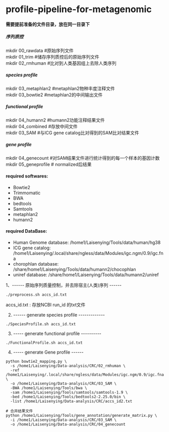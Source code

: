 # profile-pipeline-for-metagenomic
#### 需要提前准备的文件目录，放在同一目录下
##### 序列质控
mkdir 00_rawdata    #原始序列文件 \
mkdir 01_trim       #储存序列质控后的原始序列文件 \
mkdir 02_rmhuman    #比对到人类基因组上去除人类序列 
##### species profile
mkdir 03_metaphlan2 #metaphlan2物种丰度注释文件 \
mkdir 03_bowtie2    #metaphlan2的中间输出文件 
##### functional profile
mkdir 04_humann2    #humann2功能注释结果文件 \
mkdir 04_combined   #存放中间文件 \
mkdir 03_SAM        #与ICG gene catalog比对得到的SAM比对结果文件 
##### gene profile
mkdir 04_genecount  #对SAM结果文件进行统计得到的每一个样本的基因计数 \
mkdir 05_geneprofile # normalized后结果 

#### required softwares: 
- Bowtie2
- Trimmomatic
- BWA
- bedtools
- Samtools
- metaphlan2 
- humann2

#### required DataBase:
 - Human Genome database: /home1/Laisenying/Tools/data/human/hg38
 - ICG gene catalog: /home1/Laisenying/.local/share/ngless/data/Modules/igc.ngm/0.9/igc.fna
 - chorophlan database: /share/home1/Laisenying/Tools/data/humann2/chocophlan
 - uniref database: /share/home1/Laisenying/Tools/data/humann2/uniref
 

1、------ 原始序列质量控制，并去除宿主(人类)序列 ------
```
./preprocess.sh accs_id.txt 
```
accs_id.txt : 存放NCBI run_id 的txt文件

2. ------ generate species profile ------------- 
```
./SpeciesProfile.sh accs_id.txt
```

3. ----- generate functional profile ----------
```
./FunctionalProfile.sh accs_id.txt
```

4. ----- generate Gene profile ------
```
python bowtie2_mapping.py \
  -s /home1/Laisenying/Data-analysis/CRC/02_rmhuman \
  -ref /home1/Laisenying/.local/share/ngless/data/Modules/igc.ngm/0.9/igc.fna \
  -o /home1/Laisenying/Data-analysis/CRC/03_SAM \
  -BWA /home1/Laisenying/Tools/bwa \
  -sam /home1/Laisenying/Tools/samtools/samtools-1.9 \
  -bed /home1/Laisenying/Tools/bedtools2-2.25.0/bin \
  -list /home1/Laisenying/Data-analysis/CRC/accs_id2.txt
  
# 合并结果文件
python /home1/Laisenying/Tools/gene_annotation/generate_matrix.py \
  -i /home1/Laisenying/Data-analysis/CRC/03_SAM \
  -o /home1/Laisenying/Data-analysis/CRC/04_genecount 
```

